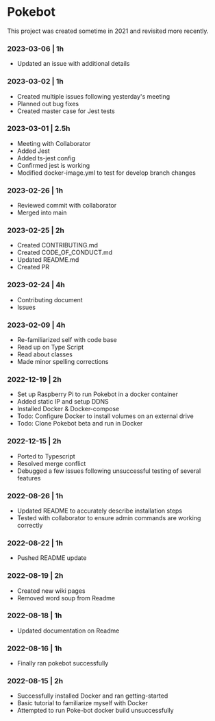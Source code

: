 # Pokebot

This project was created sometime in 2021 and revisited more recently.

### 2023-03-06 | 1h
- Updated an issue with additional details

### 2023-03-02 | 1h
- Created multiple issues following yesterday's meeting
- Planned out bug fixes
- Created master case for Jest tests

### 2023-03-01 | 2.5h
- Meeting with Collaborator
- Added Jest
- Added ts-jest config
- Confirmed jest is working
- Modified docker-image.yml to test for develop branch changes

### 2023-02-26 | 1h
- Reviewed commit with collaborator
- Merged into main

### 2023-02-25 | 2h
- Created CONTRIBUTING.md
- Created CODE_OF_CONDUCT.md
- Updated README.md
- Created PR

### 2023-02-24 | 4h
- Contributing document
- Issues

### 2023-02-09 | 4h
- Re-familiarized self with code base
- Read up on Type Script
- Read about classes
- Made minor spelling corrections

### 2022-12-19 | 2h
- Set up Raspberry Pi to run Pokebot in a docker container
- Added static IP and setup DDNS
- Installed Docker & Docker-compose
- Todo: Configure Docker to install volumes on an external drive
- Todo: Clone Pokebot beta and run in Docker

### 2022-12-15 | 2h
- Ported to Typescript
- Resolved merge conflict
- Debugged a few issues following unsuccessful testing of several features

### 2022-08-26 | 1h
- Updated README to accurately describe installation steps
- Tested with collaborator to ensure admin commands are working correctly
 
### 2022-08-22 | 1h
- Pushed README update

### 2022-08-19 | 2h
- Created new wiki pages
- Removed word soup from Readme

### 2022-08-18 | 1h
- Updated documentation on Readme

### 2022-08-16 | 1h
- Finally ran pokebot successfully

### 2022-08-15 | 2h
- Successfully installed Docker and ran getting-started
- Basic tutorial to familiarize myself with Docker
- Attempted to run Poke-bot docker build unsuccessfully
